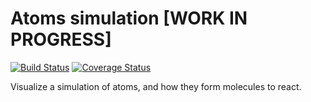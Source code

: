 Atoms simulation [WORK IN PROGRESS]
===================================

[![Build Status](https://travis-ci.org/Anthony25-UTBM/lp74_atoms.svg?branch=master)](https://travis-ci.org/Anthony25-UTBM/lp74_atoms)  [![Coverage Status](https://coveralls.io/repos/github/Anthony25-UTBM/lp74_atoms/badge.svg?branch=master)](https://coveralls.io/github/Anthony25-UTBM/lp74_atoms?branch=master)

Visualize a simulation of atoms, and how they form molecules to react.
